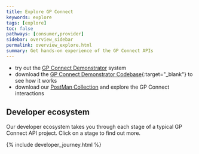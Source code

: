 ```yaml
---
title: Explore GP Connect
keywords: explore
tags: [explore]
toc: false
pathways: [consumer,provider]
sidebar: overview_sidebar
permalink: overview_explore.html
summary: Get hands-on experience of the GP Connect APIs 
---
```


- try out the [GP Connect Demonstrator](system_demonstrator.html) system
- download the [GP Connect Demonstrator Codebase](https://github.com/nhs-digital/gpconnect){:target="_blank"} to see how it works 
- download our [PostMan Collection](system_reference_postman.html) and explore the GP Connect interactions


## Developer ecosystem

Our developer ecosystem takes you through each stage of a typical GP Connect API project. Click on a stage to find out more.
  
{% include developer_journey.html %}
